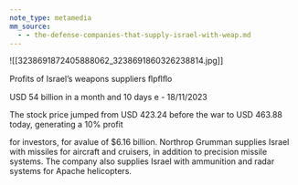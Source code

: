 ```yaml
---
note_type: metamedia
mm_source:
  - - the-defense-companies-that-supply-israel-with-weap.md
---
```


![[3238691872405888062_3238691860326238814.jpg]]

Profits of Israel’s weapons suppliers ﬂpﬂﬂo

USD 54 billion in a month and 10 days e -
18/11/2023

The stock price jumped from USD 423.24 before the
war to USD 463.88 today, generating a 10% profit

for investors, for avalue of $6.16 billion. Northrop
Grumman supplies Israel with missiles for aircraft
and cruisers, in addition to precision missile systems.
The company also supplies Israel with ammunition
and radar systems for Apache helicopters.



